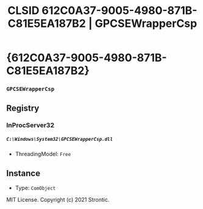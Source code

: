 ﻿---
title: "CLSID 612C0A37-9005-4980-871B-C81E5EA187B2 | GPCSEWrapperCsp"
excerpt: What is COM-Object CLSID 612C0A37-9005-4980-871B-C81E5EA187B2?
---

# {612C0A37-9005-4980-871B-C81E5EA187B2}

### `GPCSEWrapperCsp`

## Registry


### InProcServer32

##### `C:\Windows\System32\GPCSEWrapperCsp.dll`
* ThreadingModel: `Free`

## Instance

* Type: `ComObject`

MIT License. Copyright (c) 2021 Strontic.


